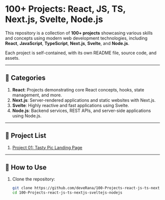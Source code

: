 # 100+ Projects: React, JS, TS, Next.js, Svelte, Node.js

This repository is a collection of **100+ projects** showcasing various skills and concepts using modern web development technologies, including **React**, **JavaScript**, **TypeScript**, **Next.js**, **Svelte**, and **Node.js**. 

Each project is self-contained, with its own README file, source code, and assets.

---

## 🚀 Categories

1. **React**: Projects demonstrating core React concepts, hooks, state management, and more.
2. **Next.js**: Server-rendered applications and static websites with Next.js.
3. **Svelte**: Highly reactive and fast applications using Svelte.
4. **Node.js**: Backend services, REST APIs, and server-side applications using Node.js.

---

## 📂 Project List

1. [Project 01: Tasty Pic Landing Page](projects/project1-tastypic-landing-page/README.md)

---

## 📖 How to Use

1. Clone the repository:
   ```bash
   git clone https://github.com/deveRana/100-Projects-react-js-ts-nextjs-sveltejs-nodejs.git
   cd 100-Projects-react-js-ts-nextjs-sveltejs-nodejs
